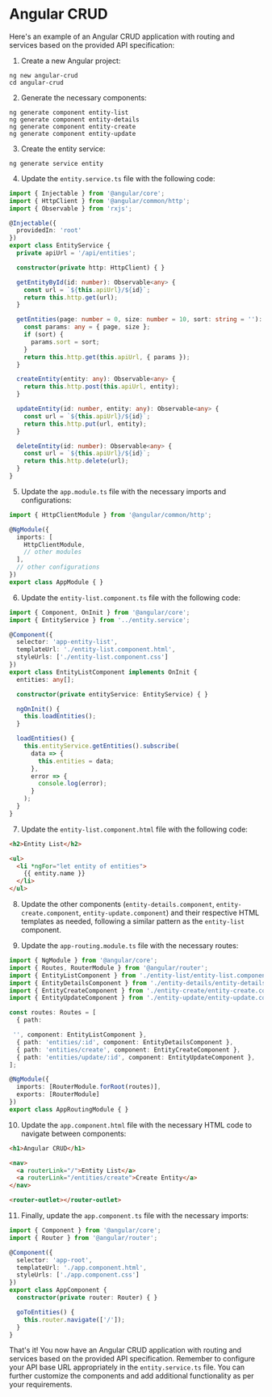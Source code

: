 # Angular CRUD


Here's an example of an Angular CRUD application with routing and services based on the provided API specification:

1. Create a new Angular project:
```
ng new angular-crud
cd angular-crud
```

2. Generate the necessary components:
```
ng generate component entity-list
ng generate component entity-details
ng generate component entity-create
ng generate component entity-update
```

3. Create the entity service:
```
ng generate service entity
```

4. Update the `entity.service.ts` file with the following code:
```typescript
import { Injectable } from '@angular/core';
import { HttpClient } from '@angular/common/http';
import { Observable } from 'rxjs';

@Injectable({
  providedIn: 'root'
})
export class EntityService {
  private apiUrl = '/api/entities';

  constructor(private http: HttpClient) { }

  getEntityById(id: number): Observable<any> {
    const url = `${this.apiUrl}/${id}`;
    return this.http.get(url);
  }

  getEntities(page: number = 0, size: number = 10, sort: string = ''): Observable<any> {
    const params: any = { page, size };
    if (sort) {
      params.sort = sort;
    }
    return this.http.get(this.apiUrl, { params });
  }

  createEntity(entity: any): Observable<any> {
    return this.http.post(this.apiUrl, entity);
  }

  updateEntity(id: number, entity: any): Observable<any> {
    const url = `${this.apiUrl}/${id}`;
    return this.http.put(url, entity);
  }

  deleteEntity(id: number): Observable<any> {
    const url = `${this.apiUrl}/${id}`;
    return this.http.delete(url);
  }
}
```

5. Update the `app.module.ts` file with the necessary imports and configurations:
```typescript
import { HttpClientModule } from '@angular/common/http';

@NgModule({
  imports: [
    HttpClientModule,
    // other modules
  ],
  // other configurations
})
export class AppModule { }
```

6. Update the `entity-list.component.ts` file with the following code:
```typescript
import { Component, OnInit } from '@angular/core';
import { EntityService } from '../entity.service';

@Component({
  selector: 'app-entity-list',
  templateUrl: './entity-list.component.html',
  styleUrls: ['./entity-list.component.css']
})
export class EntityListComponent implements OnInit {
  entities: any[];

  constructor(private entityService: EntityService) { }

  ngOnInit() {
    this.loadEntities();
  }

  loadEntities() {
    this.entityService.getEntities().subscribe(
      data => {
        this.entities = data;
      },
      error => {
        console.log(error);
      }
    );
  }
}
```

7. Update the `entity-list.component.html` file with the following code:
```html
<h2>Entity List</h2>

<ul>
  <li *ngFor="let entity of entities">
    {{ entity.name }}
  </li>
</ul>
```

8. Update the other components (`entity-details.component`, `entity-create.component`, `entity-update.component`) and their respective HTML templates as needed, following a similar pattern as the `entity-list` component.

9. Update the `app-routing.module.ts` file with the necessary routes:
```typescript
import { NgModule } from '@angular/core';
import { Routes, RouterModule } from '@angular/router';
import { EntityListComponent } from './entity-list/entity-list.component';
import { EntityDetailsComponent } from './entity-details/entity-details.component';
import { EntityCreateComponent } from './entity-create/entity-create.component';
import { EntityUpdateComponent } from './entity-update/entity-update.component';

const routes: Routes = [
  { path:

 '', component: EntityListComponent },
  { path: 'entities/:id', component: EntityDetailsComponent },
  { path: 'entities/create', component: EntityCreateComponent },
  { path: 'entities/update/:id', component: EntityUpdateComponent },
];

@NgModule({
  imports: [RouterModule.forRoot(routes)],
  exports: [RouterModule]
})
export class AppRoutingModule { }
```

10. Update the `app.component.html` file with the necessary HTML code to navigate between components:
```html
<h1>Angular CRUD</h1>

<nav>
  <a routerLink="/">Entity List</a>
  <a routerLink="/entities/create">Create Entity</a>
</nav>

<router-outlet></router-outlet>
```

11. Finally, update the `app.component.ts` file with the necessary imports:
```typescript
import { Component } from '@angular/core';
import { Router } from '@angular/router';

@Component({
  selector: 'app-root',
  templateUrl: './app.component.html',
  styleUrls: ['./app.component.css']
})
export class AppComponent {
  constructor(private router: Router) { }

  goToEntities() {
    this.router.navigate(['/']);
  }
}
```

That's it! You now have an Angular CRUD application with routing and services based on the provided API specification. Remember to configure your API base URL appropriately in the `entity.service.ts` file. You can further customize the components and add additional functionality as per your requirements.

